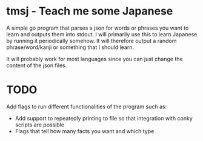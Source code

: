 tmsj - Teach me some Japanese
=============================

A simple go program that parses a json for words or phrases you want to learn and outputs them into stdout.
I will primarily use this to learn Japanese by running it periodically somehow. It will therefore output a random phrase/word/kanji or something that I should learn.

It will probably work for most languages since you can just change the content of the json files.

TODO
====
Add flags to run different functionalities of the program such as:
- Add support to repeatedly printing to file so that integration with conky scripts are possible
- Flags that tell how many facts you want and which type
